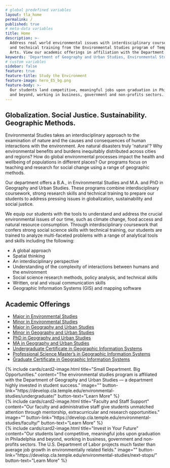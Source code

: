 ```yaml
---
# global predefined variables
layout: tla_home
permalink: /
published: true
# meta-data variables
title: Home
description: >-
  Address real world environmental issues with interdisciplinary coursework, strong research skills, 
  and technical training from the Environmental Studies program of Temple University’s College of Liberal 
  Arts. View our academic offerings in affiliation with the Department of Geography and Urban Studies.
keywords: 'Department of Geography and Urban Studies, Environmental Studies, academic offerings, Environmental Studies Program'
# custom variables
sidebar: false
feature: true
feature-title: Study the Environment
feature-image: hero_ES_bg.png
feature-body: >-
  Our students land competitive, meaningful jobs upon graduation in Philadelphia 
  and beyond, working in business, government and non-profits sectors.
---
```

## Globalization. Social Justice. Sustainability. Geographic Methods.
Environmental Studies takes an interdisciplinary approach to the examination of nature and the causes and consequences of human interactions with the environment. Are natural disasters truly 'natural'? Why environmental benefits and burdens inequitably distributed across cities and regions? How do global environmental processes impact the health and wellbeing of populations in different places? Our programs focus on teaching and research for social change using a range of geographic methods.

Our department offers a B.A., in Environmental Studies and M.A. and PhD in Geography and Urban Studies. These programs combine interdisciplinary coursework, strong research skills and technical training to prepare our students to address pressing issues in globalization, sustainability and social justice.

We equip our students with the tools to understand and address the crucial environmental issues of our time, such as climate change, food access and natural resource consumption. Through interdisciplinary coursework that confers strong social science skills with technical training, our students are trained to analyze multi-faceted problems with a range of analytical tools and skills including the following:

- A global approach
- Spatial thinking
- An interdisciplinary perspective
- Understanding of the complexity of interactions between humans and the environment
- Social science research methods, policy analysis, and technical skills
- Written, oral and visual communication skills
- Geographic Information Systems (GIS) and mapping software

## Academic Offerings
- [Major in Environmental Studies](http://bulletin.temple.edu/undergraduate/liberal-arts/environmental-studies/ba-environmental-studies/)
- [Minor in Environmental Studies](http://bulletin.temple.edu/undergraduate/liberal-arts/environmental-studies/ba-environmental-studies/)
- [Major in Geography and Urban Studies](http://bulletin.temple.edu/undergraduate/liberal-arts/geography-urban-studies/ba-geography-urban-studies/)
- [Minor in Geography and Urban Studies](http://bulletin.temple.edu/undergraduate/liberal-arts/geography-urban-studies/minor-geography-urban-studies/)
- [PhD in Geography and Urban Studies](http://bulletin.temple.edu/graduate/scd/cla/geography-urban-studies-phd/)
- [MA in Geography and Urban Studies](http://bulletin.temple.edu/graduate/scd/cla/geography-urban-studies-ma/)
- [Undergraduate Certificate in Geographic Information Systems](http://bulletin.temple.edu/undergraduate/liberal-arts/geography-urban-studies/certificate-geographic-information-systems/)
- [Professional Science Master’s in Geographic Information Systems](http://bulletin.temple.edu/graduate/scd/cla/geographic-information-systems-psm/)
- [Graduate Certificate in Geographic Information Systems](http://bulletin.temple.edu/graduate/scd/cla/geographic-information-systems-certificate/)

<div class="row row-wide">
  <div class="col m12 l4">{% include cards/card2-image.html
    title="Small Department. Big Opportunities."
    content="The environmental studies program is affiliated with the Department of Geography and Urban Studies — a department highly invested in student success."
    image=""
    button-link="https://develop.cla.temple.edu/environmental-studies/undergraduate/"
    button-text="Learn More" %}
  </div>
  <div class="row row-wide">
    <div class="col m12 l4">{% include cards/card2-image.html
      title="Faculty and Staff Support"
      content="Our faculty and administrative staff give students unmatched attention through mentorship, extracurricular and research opportunities."
      image=""
      button-link="https://develop.cla.temple.edu/environmental-studies/faculty/"
      button-text="Learn More" %}
    </div>
    <div class="row row-wide">
      <div class="col m12 l4">{% include cards/card2-image.html
        title="Invest in Your Future"
        content="Our students land competitive, meaningful jobs upon graduation in Philadelphia and beyond, working in business, government and non-profits sectors. The U.S. Department of Labor projects much faster than average job growth in environmentally related fields."
        image=""
        button-link="https://develop.cla.temple.edu/environmental-studies/next-stops/"
        button-text="Learn More" %}
      </div>
</div>
